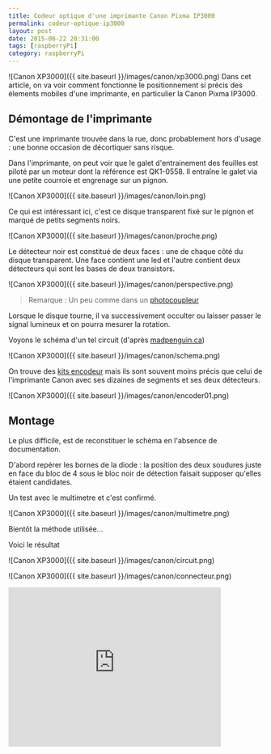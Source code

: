```yaml
---
title: Codeur optique d'une imprimante Canon Pixma IP3000 
permalink: codeur-optique-ip3000
layout: post
date: 2015-06-22 20:31:00
tags: [raspberryPi]
category: raspberryPi
---
```


![Canon XP3000]({{ site.baseurl }}/images/canon/xp3000.png)
Dans cet article, on va voir comment fonctionne le positionnement
si précis des élements mobiles d'une imprimante, en particulier 
la Canon Pixma IP3000.


## Démontage de l'imprimante

C'est une imprimante trouvée dans la rue, donc probablement hors d'usage :
une bonne occasion de décortiquer sans risque.

Dans l'imprimante, on peut voir que le galet d'entrainement des feuilles est
piloté par un moteur dont la référence est QK1-0558.
Il entraîne le galet via une petite courroie et engrenage sur un pignon.

![Canon XP3000]({{ site.baseurl }}/images/canon/loin.png)

Ce qui est intéressant ici, c'est ce disque transparent fixé sur le pignon et 
marqué de petits segments noirs.

![Canon XP3000]({{ site.baseurl }}/images/canon/proche.png)

Le détecteur noir est constitué de deux faces : une de chaque côté du disque 
transparent. Une face contient une led et l'autre contient deux détecteurs 
qui sont les bases de deux transistors.

![Canon XP3000]({{ site.baseurl }}/images/canon/perspective.png)


> Remarque : Un peu comme dans un [photocoupleur](https://fr.wikipedia.org/wiki/Photocoupleur)

Lorsque le disque tourne, il va successivement occulter ou laisser passer le 
signal lumineux et on pourra mesurer la rotation.

Voyons le schéma d'un tel circuit (d'après [madpenguin.ca](http://madpenguin.ca/blog/2011/06/14/tutorial-use-an-old-inkjet-printer-to-learn-servo-motor-control-with-emc2-part-2-2/))

![Canon XP3000]({{ site.baseurl }}/images/canon/schema.png)

On trouve des 
[kits encodeur](http://www.robotshop.com/eu/fr/kit-encodeur-simple-cytron.html)
mais ils sont souvent moins précis que celui de l'imprimante Canon avec ses
dizaines de segments et ses deux détecteurs.

![Canon XP3000]({{ site.baseurl }}/images/canon/encoder01.png)

## Montage


Le plus difficile, est de reconstituer le schéma en l'absence de documentation.

D'abord repérer les bornes de la diode : la position des deux soudures juste en
face du bloc de 4 sous le bloc noir de détection faisait supposer qu'elles étaient candidates.

Un test avec le multimetre et c'est confirmé.

![Canon XP3000]({{ site.baseurl }}/images/canon/multimetre.png)


Bientôt la méthode utilisée...

Voici le résultat

![Canon XP3000]({{ site.baseurl }}/images/canon/circuit.png)

![Canon XP3000]({{ site.baseurl }}/images/canon/connecteur.png)




<iframe width="420" height="315" src="https://www.youtube.com/embed/es_ALAVdKMY" frameborder="0" allowfullscreen></iframe>




